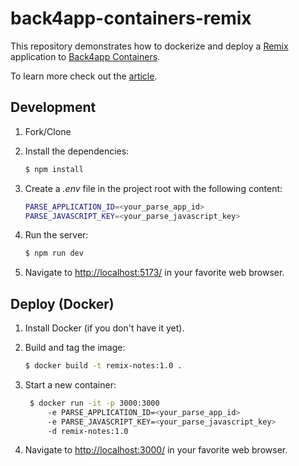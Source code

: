# back4app-containers-remix

This repository demonstrates how to dockerize and deploy a [Remix](https://remix.run/) application to [Back4app Containers](https://www.back4app.com/container-as-a-service-caas).

To learn more check out the [article](https://blog.back4app.com/deploy-remix/).

## Development

1. Fork/Clone

2. Install the dependencies:

    ```sh
    $ npm install
    ```
   
3. Create a *.env* file in the project root with the following content:

    ```sh
    PARSE_APPLICATION_ID=<your_parse_app_id>
    PARSE_JAVASCRIPT_KEY=<your_parse_javascript_key>
   ```

4. Run the server:

    ```sh
    $ npm run dev
    ```

5. Navigate to [http://localhost:5173/](http://localhost:5173/) in your favorite web browser.

## Deploy (Docker)

1. Install Docker (if you don't have it yet).

2. Build and tag the image:
    ```sh
    $ docker build -t remix-notes:1.0 .
    ```

3. Start a new container:
   ```sh
    $ docker run -it -p 3000:3000
        -e PARSE_APPLICATION_ID=<your_parse_app_id> 
        -e PARSE_JAVASCRIPT_KEY=<your_parse_javascript_key> 
        -d remix-notes:1.0
    ```

4. Navigate to [http://localhost:3000/](http://localhost:3000/) in your favorite web browser.
